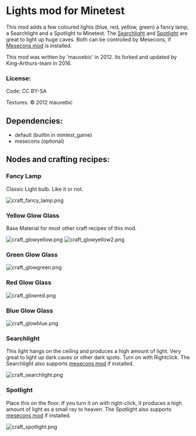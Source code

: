# Lights mod for Minetest #

This mod adds a few coloured lights (blue, red, yellow, green) a fancy lamp, a Searchlight and a Spotlight to Minetest. 
The [Searchlight](#markdown-header-searchlight) and [Spotlight](#markdown-header-spotlight) are great to light up huge caves. Both can be controlled by Mesecons, if [Mesecons mod](http://mesecons.net) is installed.

This mod was written by 'mauvebic' in 2012. 
Its forked and updated by King-Arthurs-team in 2016.

### License: ###
Code: CC BY-SA

Textures: © 2012 mauvebic

## Dependencies: ##
* default (builtin in mintest_game)
* mesecons (optional)


## Nodes and crafting recipes: ##

### Fancy Lamp ###
Classic Light bulb. Like it or not.

![craft_fancy_lamp.png](https://bitbucket.org/repo/qrMRAE/images/1322266494-craft_fancy_lamp.png) 

### Yellow Glow Glass ###
Base Material for most other craft recipes of this mod.

![craft_glowyellow.png](https://bitbucket.org/repo/qrMRAE/images/2688505379-craft_glowyellow.png)
![craft_glowyellow2.png](https://bitbucket.org/repo/qrMRAE/images/1160985297-craft_glowyellow2.png)

### Green Glow Glass ###

![craft_glowgreen.png](https://bitbucket.org/repo/qrMRAE/images/3807359624-craft_glowgreen.png)

### Red Glow Glass ###

![craft_glowred.png](https://bitbucket.org/repo/qrMRAE/images/4115819218-craft_glowred.png) 

### Blue Glow Glass ###

![craft_glowblue.png](https://bitbucket.org/repo/qrMRAE/images/7586749-craft_glowblue.png)

### Searchlight ###

This light hangs on the ceiling and produces a high amount of light.
Very great to light up dark caves or other dark spots. Turn on with Rightclick.
The Searchlight also supports [mesecons mod](http://mesecons.net) if installed.

![craft_searchlight.png](https://bitbucket.org/repo/qrMRAE/images/3606637034-craft_searchlight.png)

### Spotlight ###

Place this on the floor. If you turn it on with right-click, it produces a high amount of light as a small ray to heaven. The Spotlight also supports [mesecons mod](http://mesecons.net) if installed.

![craft_spotlight.png](https://bitbucket.org/repo/qrMRAE/images/3664804788-craft_spotlight.png)
